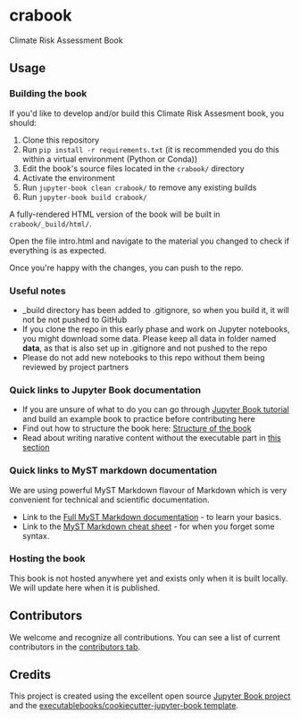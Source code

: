 # crabook

Climate Risk Assessment Book

## Usage

### Building the book

If you'd like to develop and/or build this Climate Risk Assesment book, you should:

1. Clone this repository
2. Run `pip install -r requirements.txt` (it is recommended you do this within a virtual environment (Python or Conda))
3. Edit the book's source files located in the `crabook/` directory
4. Activate the environment
5. Run `jupyter-book clean crabook/` to remove any existing builds
6. Run `jupyter-book build crabook/`

A fully-rendered HTML version of the book will be built in `crabook/_build/html/`.

Open the file intro.html and navigate to the material you changed to check if everything is as expected.

Once you're happy with the changes, you can push to the repo.

### Useful notes

- _build directory has been added to .gitignore, so when you build it, it will not be not pushed to GitHub
- If you clone the repo in this early phase and work on Jupyter notebooks, you might download some data. Please keep all data in folder named **data**, as that is also set up in .gitignore and not pushed to the repo
- Please do not add new notebooks to this repo without them being reviewed by project partners

### Quick links to Jupyter Book documentation
- If you are unsure of what to do you can go through [Jupyter Book tutorial](https://jupyterbook.org/en/stable/start/your-first-book.html#) and build an example book to practice before contributing here
- Find out how to structure the book here: [Structure of the book](https://jupyterbook.org/en/stable/basics/organize.html#)
- Read about writing narative content without the executable part in [this section](https://jupyterbook.org/en/stable/content/index.html)

### Quick links to MyST markdown documentation
We are using powerful MyST Markdown flavour of Markdown which is very convenient for technical and scientific documentation.  
- Link to the [Full MyST Markdown documentation](https://myst-parser.readthedocs.io/en/latest/index.html) - to learn your basics.  
- Link to the [MyST Markdown cheat sheet](https://jupyterbook.org/en/stable/reference/cheatsheet.html) - for when you forget some syntax.

### Hosting the book

This book is not hosted anywhere yet and exists only when it is built locally. We will update here when it is published.

## Contributors

We welcome and recognize all contributions. You can see a list of current contributors in the [contributors tab](https://github.com/CLIMAAX/crabook/graphs/contributors).

## Credits

This project is created using the excellent open source [Jupyter Book project](https://jupyterbook.org/) and the [executablebooks/cookiecutter-jupyter-book template](https://github.com/executablebooks/cookiecutter-jupyter-book).
